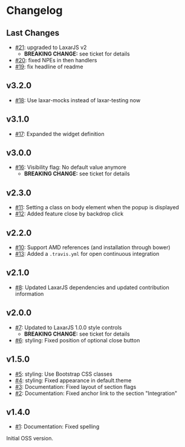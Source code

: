 # Changelog

## Last Changes

- [#21](https://github.com/LaxarJS/ax-popup-widget/issues/21): upgraded to LaxarJS v2
    + **BREAKING CHANGE:** see ticket for details
- [#20](https://github.com/LaxarJS/ax-popup-widget/issues/20): fixed NPEs in then handlers
- [#19](https://github.com/LaxarJS/ax-popup-widget/issues/19): fix headline of readme


## v3.2.0

- [#18](https://github.com/LaxarJS/ax-popup-widget/issues/18): Use laxar-mocks instead of laxar-testing now


## v3.1.0

- [#17](https://github.com/LaxarJS/ax-popup-widget/issues/17): Expanded the widget definition


## v3.0.0

- [#16](https://github.com/LaxarJS/ax-popup-widget/issues/16): Visibility flag: No default value anymore
    + **BREAKING CHANGE:** see ticket for details


## v2.3.0

- [#11](https://github.com/LaxarJS/ax-popup-widget/issues/11): Setting a class on body element when the popup is displayed
- [#12](https://github.com/LaxarJS/ax-popup-widget/issues/12): Added feature close by backdrop click


## v2.2.0

- [#10](https://github.com/LaxarJS/ax-popup-widget/pull/10): Support AMD references (and installation through bower)
- [#13](https://github.com/LaxarJS/ax-popup-widget/pull/13): Added a `.travis.yml` for open continuous integration


## v2.1.0

- [#8](https://github.com/LaxarJS/ax-popup-widget/issues/8): Updated LaxarJS dependencies and updated contribution information


## v2.0.0

- [#7](https://github.com/LaxarJS/ax-popup-widget/issues/7): Updated to LaxarJS 1.0.0 style controls
    + **BREAKING CHANGE:** see ticket for details
- [#6](https://github.com/LaxarJS/ax-popup-widget/issues/6): styling: Fixed position of optional close button


## v1.5.0

- [#5](https://github.com/LaxarJS/ax-popup-widget/issues/5): styling: Use Bootstrap CSS classes
- [#4](https://github.com/LaxarJS/ax-popup-widget/issues/4): styling: Fixed appearance in default.theme
- [#3](https://github.com/LaxarJS/ax-popup-widget/issues/3): Documentation: Fixed layout of section flags
- [#2](https://github.com/LaxarJS/ax-popup-widget/issues/2): Documentation: Fixed anchor link to the section "Integration"


## v1.4.0

- [#1](https://github.com/LaxarJS/ax-popup-widget/issues/1): Documentation: Fixed spelling

Initial OSS version.
